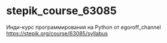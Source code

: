 # stepik_course_63085
Инди-курс программирования на Python от egoroff_channel
https://stepik.org/course/63085/syllabus
